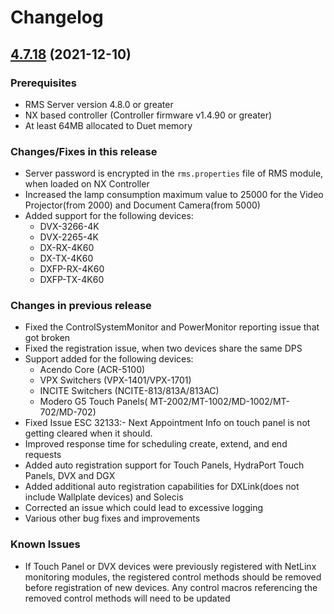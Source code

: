 # Changelog

## [4.7.18](https://github.com/Norgate-AV/RMS-SDK/compare/v4.7.18) (2021-12-10)

### Prerequisites

- RMS Server version 4.8.0 or greater
- NX based controller (Controller firmware v1.4.90 or greater)
- At least 64MB allocated to Duet memory

### Changes/Fixes in this release

- Server password is encrypted in the `rms.properties` file of RMS module, when loaded on NX Controller
- Increased the lamp consumption maximum value to 25000 for the Video Projector(from 2000) and Document Camera(from 5000)
- Added support for the following devices:
    - DVX-3266-4K
    - DVX-2265-4K
    - DX-RX-4K60
    - DX-TX-4K60
    - DXFP-RX-4K60
    - DXFP-TX-4K60

### Changes in previous release

- Fixed the ControlSystemMonitor and PowerMonitor reporting issue that got broken
- Fixed the registration issue, when two devices share the same DPS
- Support added for the following devices:
    - Acendo Core (ACR-5100)
    - VPX Switchers (VPX-1401/VPX-1701)
    - INCITE Switchers (NCITE-813/813A/813AC)
    - Modero G5 Touch Panels( MT-2002/MT-1002/MD-1002/MT-702/MD-702)
- Fixed Issue ESC 32133:- Next Appointment Info on touch panel is not getting cleared when it should.
- Improved response time for scheduling create, extend, and end requests
- Added auto registration support for Touch Panels, HydraPort Touch Panels, DVX and DGX
- Added additional auto registration capabilities for DXLink(does not include Wallplate devices) and Solecis
- Corrected an issue which could lead to excessive logging
- Various other bug fixes and improvements

### Known Issues

- If Touch Panel or DVX devices were previously registered with NetLinx monitoring modules,
  the registered control methods should be removed before registration of new devices. Any control
  macros referencing the removed control methods will need to be updated

